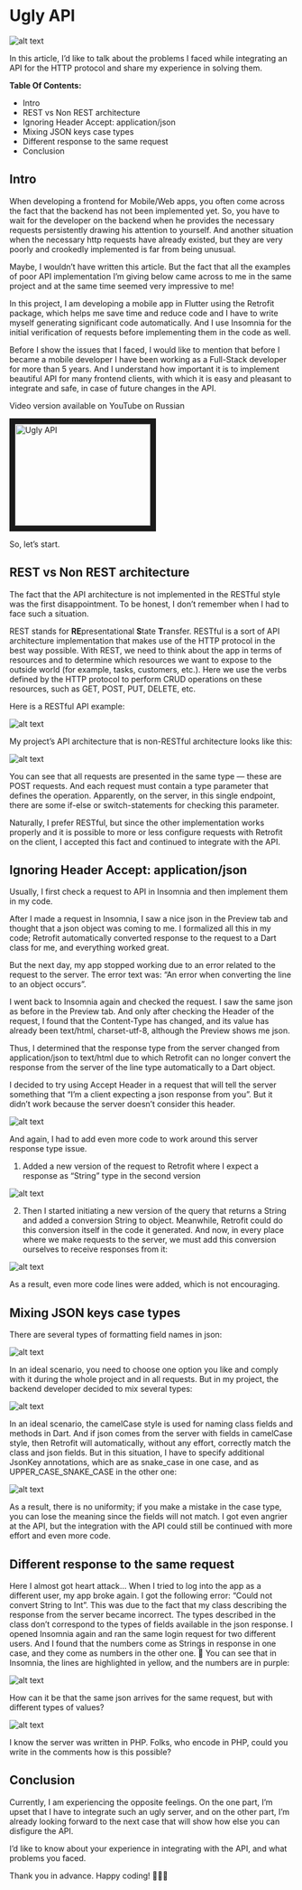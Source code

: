 # Ugly API

![alt text](https://github.com/AndrewPiterov/ugly_api/blob/main/screenshots/0_cover_final.jpg "Ugly API")

In this article, I’d like to talk about the problems I faced while integrating an API for the HTTP protocol and share my experience in solving them.

**Table Of Contents:**

* Intro
* REST vs Non REST architecture
* Ignoring Header Accept: application/json
* Mixing JSON keys case types
* Different response to the same request
* Conclusion

## Intro

When developing a frontend for Mobile/Web apps, you often come across the fact that the backend has not been implemented yet. So, you have to wait for the developer on the backend when he provides the necessary requests persistently drawing his attention to yourself. And another situation when the necessary http requests have already existed, but they are very poorly and crookedly implemented is far from being unusual.

Maybe, I wouldn’t have written this article. But the fact that all the examples of poor API implementation I’m giving below came across to me in the same project and at the same time seemed very impressive to me!

In this project, I am developing a mobile app in Flutter using the Retrofit package, which helps me save time and reduce code and I have to write myself generating significant code automatically. And I use Insomnia for the initial verification of requests before implementing them in the code as well.

Before I show the issues that I faced, I would like to mention that before I became a mobile developer I have been working as a Full-Stack developer for more than 5 years. And I understand how important it is to implement beautiful API for many frontend clients, with which it is easy and pleasant to integrate and safe, in case of future changes in the API.

Video version available on YouTube on Russian

<a href="http://www.youtube.com/watch?feature=player_embedded&v=oj-i1IBejcI" target="_blank"><img src="http://img.youtube.com/vi/oj-i1IBejcI/0.jpg" alt="Ugly API" width="240" height="180" border="10" /></a>

So, let’s start.

## REST vs Non REST architecture

The fact that the API architecture is not implemented in the RESTful style was the first disappointment. To be honest, I don’t remember when I had to face such a situation.

REST stands for **RE**presentational **S**tate **T**ransfer. RESTful is a sort of API architecture implementation that makes use of the HTTP protocol in the best way possible. With REST, we need to think about the app in terms of resources and to determine which resources we want to expose to the outside world (for example, tasks, customers, etc.). Here we use the verbs defined by the HTTP protocol to perform CRUD operations on these resources, such as GET, POST, PUT, DELETE, etc.

Here is a RESTful API example:

![alt text](https://github.com/AndrewPiterov/ugly_api/blob/main/screenshots/2_1_RESTfull_example.png "RESTful sample")

My project’s API architecture that is non-RESTful architecture looks like this:

![alt text](https://github.com/AndrewPiterov/ugly_api/blob/main/screenshots/2_2_non-RESTfull_example.png "Non-RESTful sample")

You can see that all requests are presented in the same type — these are POST requests. And each request must contain a type parameter that defines the operation. Apparently, on the server, in this single endpoint, there are some if-else or switch-statements for checking this parameter.

Naturally, I prefer RESTful, but since the other implementation works properly and it is possible to more or less configure requests with Retrofit on the client, I accepted this fact and continued to integrate with the API.

## Ignoring Header Accept: application/json

Usually, I first check a request to API in Insomnia and then implement them in my code.

After I made a request in Insomnia, I saw a nice json in the Preview tab and thought that a json object was coming to me. I formalized all this in my code; Retrofit automatically converted response to the request to a Dart class for me, and everything worked great.

But the next day, my app stopped working due to an error related to the request to the server. The error text was: “An error when converting the line to an object occurs”.

I went back to Insomnia again and checked the request. I saw the same json as before in the Preview tab. And only after checking the Header of the request, I found that the Content-Type has changed, and its value has already been text/html, charset-utf-8, although the Preview shows me json.

Thus, I determined that the response type from the server changed from application/json to text/html due to which Retrofit can no longer convert the response from the server of the line type automatically to a Dart object.

I decided to try using Accept Header in a request that will tell the server something that “I’m a client expecting a json response from you”. But it didn’t work because the server doesn’t consider this header.

![alt text](https://github.com/AndrewPiterov/ugly_api/blob/main/screenshots/3_1_header_accept.png "Accept Header")

And again, I had to add even more code to work around this server response type issue.

1. Added a new version of the request to Retrofit where I expect a response as “String” type in the second version

![alt text](https://github.com/AndrewPiterov/ugly_api/blob/main/screenshots/3_2_second_sign_in.png "Accept Header")

2. Then I started initiating a new version of the query that returns a String and added a conversion String to object. Meanwhile, Retrofit could do this conversion itself in the code it generated. And now, in every place where we make requests to the server, we must add this conversion ourselves to receive responses from it:

![alt text](https://github.com/AndrewPiterov/ugly_api/blob/main/screenshots/3_3_second_sign_in_use.png "Accept Header")

As a result, even more code lines were added, which is not encouraging.


## Mixing JSON keys case types

There are several types of formatting field names in json:

![alt text](https://github.com/AndrewPiterov/ugly_api/blob/main/screenshots/4_1_json_keys_case_types.png "JSON keys case types")

In an ideal scenario, you need to choose one option you like and comply with it during the whole project and in all requests. But in my project, the backend developer decided to mix several types:

![alt text](https://github.com/AndrewPiterov/ugly_api/blob/main/screenshots/4_2_json_mixed.png "JSON keys case types mix")

In an ideal scenario, the camelCase style is used for naming class fields and methods in Dart. And if json comes from the server with fields in camelCase style, then Retrofit will automatically, without any effort, correctly match the class and json fields. But in this situation, I have to specify additional JsonKey annotations, which are as snake_case in one case, and as UPPER_CASE_SNAKE_CASE in the other one:

![alt text](https://github.com/AndrewPiterov/ugly_api/blob/main/screenshots/4_3_json_mixing.png "JSON keys case types mixing")

As a result, there is no uniformity; if you make a mistake in the case type, you can lose the meaning since the fields will not match. I got even angrier at the API, but the integration with the API could still be continued with more effort and even more code.

## Different response to the same request

Here I almost got heart attack… When I tried to log into the app as a different user, my app broke again. I got the following error: “Could not convert String to Int”. This was due to the fact that my class describing the response from the server became incorrect. The types described in the class don’t correspond to the types of fields available in the json response. I opened Insomnia again and ran the same login request for two different users. And I found that the numbers come as Strings in response in one case, and they come as numbers in the other one. 🤯 You can see that in Insomnia, the lines are highlighted in yellow, and the numbers are in purple:

![alt text](https://github.com/AndrewPiterov/ugly_api/blob/main/screenshots/5_diff_responce.png "Different response to the same request")

How can it be that the same json arrives for the same request, but with different types of values?

![alt text](https://github.com/AndrewPiterov/ugly_api/blob/main/screenshots/6_Homer_boom.png "Homer boom")

I know the server was written in PHP. Folks, who encode in PHP, could you write in the comments how is this possible?

## Conclusion

Currently, I am experiencing the opposite feelings. On the one part, I’m upset that I have to integrate such an ugly server, and on the other part, I’m already looking forward to the next case that will show how else you can disfigure the API.

I’d like to know about your experience in integrating with the API, and what problems you faced.

Thank you in advance. Happy coding! 👨🏻‍💻
